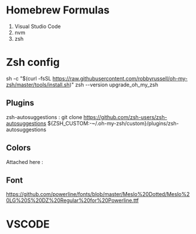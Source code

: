 # Homebrew Formulas
1. Visual Studio Code
2. nvm
3. zsh

# Zsh config
sh -c "$(curl -fsSL https://raw.githubusercontent.com/robbyrussell/oh-my-zsh/master/tools/install.sh)"
zsh --version
upgrade_oh_my_zsh

## Plugins 
zsh-autosuggestions : git clone https://github.com/zsh-users/zsh-autosuggestions ${ZSH_CUSTOM:-~/.oh-my-zsh/custom}/plugins/zsh-autosuggestions

## Colors 
Attached here : 

## Font 
https://github.com/powerline/fonts/blob/master/Meslo%20Dotted/Meslo%20LG%20S%20DZ%20Regular%20for%20Powerline.ttf

# VSCODE
